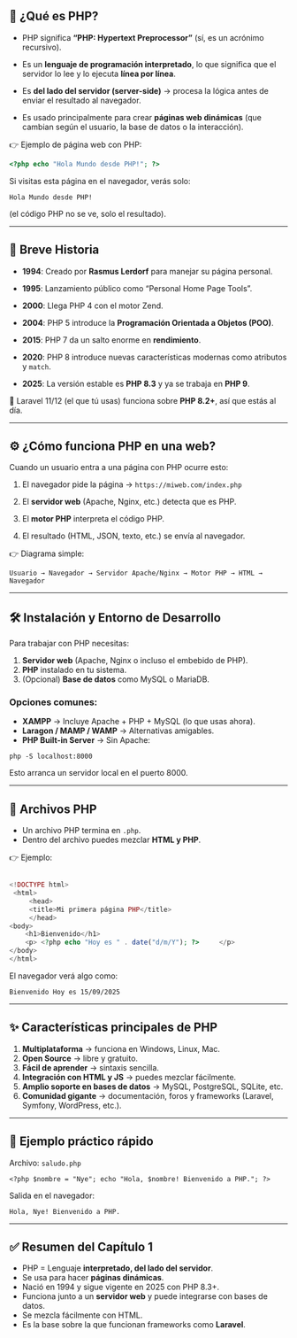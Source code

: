 ## 🐘 ¿Qué es PHP?

- PHP significa **“PHP: Hypertext Preprocessor”** (sí, es un acrónimo recursivo).
    
- Es un **lenguaje de programación interpretado**, lo que significa que el servidor lo lee y lo ejecuta **línea por línea**.
    
- Es **del lado del servidor (server-side)** → procesa la lógica antes de enviar el resultado al navegador.
    
- Es usado principalmente para crear **páginas web dinámicas** (que cambian según el usuario, la base de datos o la interacción).
    

👉 Ejemplo de página web con PHP:

```php 
<?php echo "Hola Mundo desde PHP!"; ?>
```

Si visitas esta página en el navegador, verás solo:

`Hola Mundo desde PHP!`

(el código PHP no se ve, solo el resultado).

---

## 📜 Breve Historia

- **1994**: Creado por **Rasmus Lerdorf** para manejar su página personal.
    
- **1995**: Lanzamiento público como “Personal Home Page Tools”.
    
- **2000**: Llega PHP 4 con el motor Zend.
    
- **2004**: PHP 5 introduce la **Programación Orientada a Objetos (POO)**.
    
- **2015**: PHP 7 da un salto enorme en **rendimiento**.
    
- **2020**: PHP 8 introduce nuevas características modernas como atributos y `match`.
    
- **2025**: La versión estable es **PHP 8.3** y ya se trabaja en **PHP 9**.
    

📌 Laravel 11/12 (el que tú usas) funciona sobre **PHP 8.2+**, así que estás al día.

---

## ⚙️ ¿Cómo funciona PHP en una web?

Cuando un usuario entra a una página con PHP ocurre esto:

1. El navegador pide la página → `https://miweb.com/index.php`
    
2. El **servidor web** (Apache, Nginx, etc.) detecta que es PHP.
    
3. El **motor PHP** interpreta el código PHP.
    
4. El resultado (HTML, JSON, texto, etc.) se envía al navegador.
    

👉 Diagrama simple:

`Usuario → Navegador → Servidor Apache/Nginx → Motor PHP → HTML → Navegador`

---

## 🛠️ Instalación y Entorno de Desarrollo

Para trabajar con PHP necesitas:

1. **Servidor web** (Apache, Nginx o incluso el embebido de PHP).
2. **PHP** instalado en tu sistema.
3. (Opcional) **Base de datos** como MySQL o MariaDB.
    

### Opciones comunes:

- **XAMPP** → Incluye Apache + PHP + MySQL (lo que usas ahora).
- **Laragon / MAMP / WAMP** → Alternativas amigables.
- **PHP Built-in Server** → Sin Apache:
    

`php -S localhost:8000`

Esto arranca un servidor local en el puerto 8000.

---

## 📂 Archivos PHP

- Un archivo PHP termina en `.php`.
- Dentro del archivo puedes mezclar **HTML y PHP**.
    

👉 Ejemplo:

```php 

<!DOCTYPE html>
 <html> 
	 <head>     
	 <title>Mi primera página PHP</title> 
	 </head> 
<body>     
	<h1>Bienvenido</h1>     
	<p> <?php echo "Hoy es " . date("d/m/Y"); ?>     </p> 
</body> 
</html>
```

El navegador verá algo como:

`Bienvenido Hoy es 15/09/2025`

---

## ✨ Características principales de PHP

1. **Multiplataforma** → funciona en Windows, Linux, Mac.
2. **Open Source** → libre y gratuito.
3. **Fácil de aprender** → sintaxis sencilla.
4. **Integración con HTML y JS** → puedes mezclar fácilmente.
5. **Amplio soporte en bases de datos** → MySQL, PostgreSQL, SQLite, etc.
6. **Comunidad gigante** → documentación, foros y frameworks (Laravel, Symfony, WordPress, etc.).
    

---

## 📌 Ejemplo práctico rápido

Archivo: `saludo.php`

`<?php $nombre = "Nye"; echo "Hola, $nombre! Bienvenido a PHP."; ?>`

Salida en el navegador:

`Hola, Nye! Bienvenido a PHP.`

---

## ✅ Resumen del Capítulo 1

- PHP = Lenguaje **interpretado, del lado del servidor**.
- Se usa para hacer **páginas dinámicas**.
- Nació en 1994 y sigue vigente en 2025 con PHP 8.3+.
- Funciona junto a un **servidor web** y puede integrarse con bases de datos.
- Se mezcla fácilmente con HTML.
- Es la base sobre la que funcionan frameworks como **Laravel**.